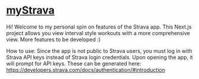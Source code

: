 
# <a href="https://my-strava-ten.vercel.app/">myStrava<a>

Hi! Welcome to my personal spin on features of the Strava app. This Next.js project allows you view interval style workouts with a more comprehensive view. More features to be developed :)

How to use: Since the app is not public to Strava users, you must log in with Strava API keys instead of Strava login credentials. Upon opening the app, it will prompt for API keys. These can be generated here: https://developers.strava.com/docs/authentication/#introduction
